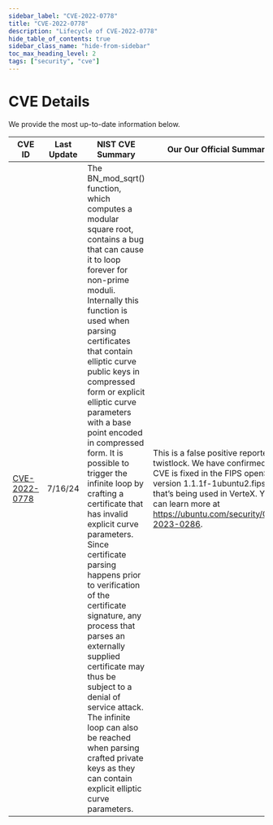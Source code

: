 ```yaml
---
sidebar_label: "CVE-2022-0778"
title: "CVE-2022-0778"
description: "Lifecycle of CVE-2022-0778"
hide_table_of_contents: true
sidebar_class_name: "hide-from-sidebar"
toc_max_heading_level: 2
tags: ["security", "cve"]
---
```


# CVE Details

We provide the most up-to-date information below.

| CVE ID                                                          | Last Update | NIST CVE Summary                                                                                                                                                                                                                                                                                                                                                                                                                                                                                                                                                                                                                                                                                                                                                                                         | Our Our Official Summary                                                                                                                                                                                                              | CVE Severity                                          | Status  |
| --------------------------------------------------------------- | ----------- | -------------------------------------------------------------------------------------------------------------------------------------------------------------------------------------------------------------------------------------------------------------------------------------------------------------------------------------------------------------------------------------------------------------------------------------------------------------------------------------------------------------------------------------------------------------------------------------------------------------------------------------------------------------------------------------------------------------------------------------------------------------------------------------------------------- | ------------------------------------------------------------------------------------------------------------------------------------------------------------------------------------------------------------------------------------- | ----------------------------------------------------- | ------- |
| [CVE-2022-0778](https://nvd.nist.gov/vuln/detail/CVE-2022-0778) | 7/16/24     | The BN_mod_sqrt() function, which computes a modular square root, contains a bug that can cause it to loop forever for non-prime moduli. Internally this function is used when parsing certificates that contain elliptic curve public keys in compressed form or explicit elliptic curve parameters with a base point encoded in compressed form. It is possible to trigger the infinite loop by crafting a certificate that has invalid explicit curve parameters. Since certificate parsing happens prior to verification of the certificate signature, any process that parses an externally supplied certificate may thus be subject to a denial of service attack. The infinite loop can also be reached when parsing crafted private keys as they can contain explicit elliptic curve parameters. | This is a false positive reported by twistlock. We have confirmed this CVE is fixed in the FIPS openSSL version 1.1.1f-1ubuntu2.fips.22 that’s being used in VerteX. You can learn more at https://ubuntu.com/security/CVE-2023-0286. | [7.5](https://nvd.nist.gov/vuln/detail/CVE-2022-0778) | Ongoing |
